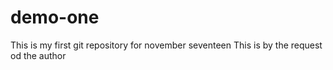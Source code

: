 # demo-one
This is my first git repository for november seventeen
This is by the request od the author
